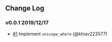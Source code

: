 ## Change Log

### v0.0.1 2019/12/17
- [#1](https://github.com/khiav223577/rails_compatibility/pull/1) Implement `unscope_where` (@khiav223577)
